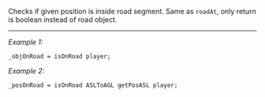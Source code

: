 Checks if given position is inside road segment. Same as `roadAt`, only return is boolean instead of road object.


---
*Example 1:*
```sqf
_objOnRoad = isOnRoad player;
```

*Example 2:*
```sqf
_posOnRoad = isOnRoad ASLToAGL getPosASL player;
```